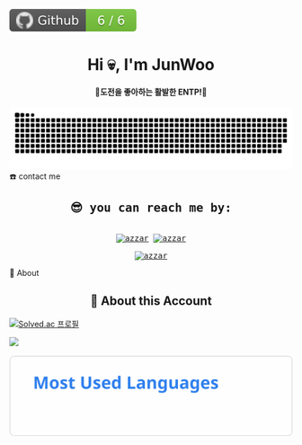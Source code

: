 [![Hits](README.assets/badge.svgurl=https%253A%252F%252Fgithub.com%252Fjunwoo0127%252F&count_bg=%252379C83D&title_bg=%2523555555&icon=github-165579042868811.svg&icon_color=%2523E7E7E7&title=Github&edge_flat=false)](https://hits.seeyoufarm.com)



<div align="center">
<h1 align="center">Hi 💀, I'm JunWoo</h1>
<h4 align="center">🌳도전을 좋아하는 활발한 ENTP!🌳</h4>    
</div>


<div align="center">
  <a href="https://1999azzar.github.io/1999AZZAR/">
  <img  src="https://github.com/1999AZZAR/1999AZZAR/blob/main/resources/img/grid-snake.svg"
       alt="snake" /></a>
</div>
<div>
  <summary>☎️ contact me</summary>
<div>
  <samp>
    <h2 align="center">😎 you can reach me by:</h2>
    <p align="center">
      <br/>
      <a href="https://www.facebook.com/junwoo.kim3" target="blank"><img align="center"
         src="https://img.shields.io/badge/facebook-4267B2.svg?style=for-the-badge&logo=facebook&logoColor=white"
         alt="azzar" height="30"/></a>
      <a href="https://junwoo0127@gmail.com" target="blank"><img align="center"
         src="https://img.shields.io/badge/gmail-EA4335.svg?style=for-the-badge&logo=gmail&logoColor=white"
         alt="azzar" height="30"/></a>
    </p>
  <p align="center">
      <a href="https://www.instagram.com/junwoo.kim3/" target="blank"><img align="center"
         src="https://img.shields.io/badge/instagram-%23E4405F.svg?style=for-the-badge&logo=Instagram&logoColor=white"
         alt="azzar" height="30"/></a>
      <br>
    </p>
  </samp>
</div>
</div>

<div>
  <summary>🧮 About</summary>
<div>
<h2 align="center">🧮 About this Account</h2> 
</div>
</div>

[![Solved.ac
프로필](http://mazassumnida.wtf/api/v2/generate_badge?boj=junwoo0127)](https://solved.ac/junwoo0127)



<img src="http://mazandi.herokuapp.com/api?handle={junwoo0127}&theme=warm"/>



[![Top Langs](README.assets/-165579049383313.assets)](https://github.com/junwoo0127/github-readme-stats)
